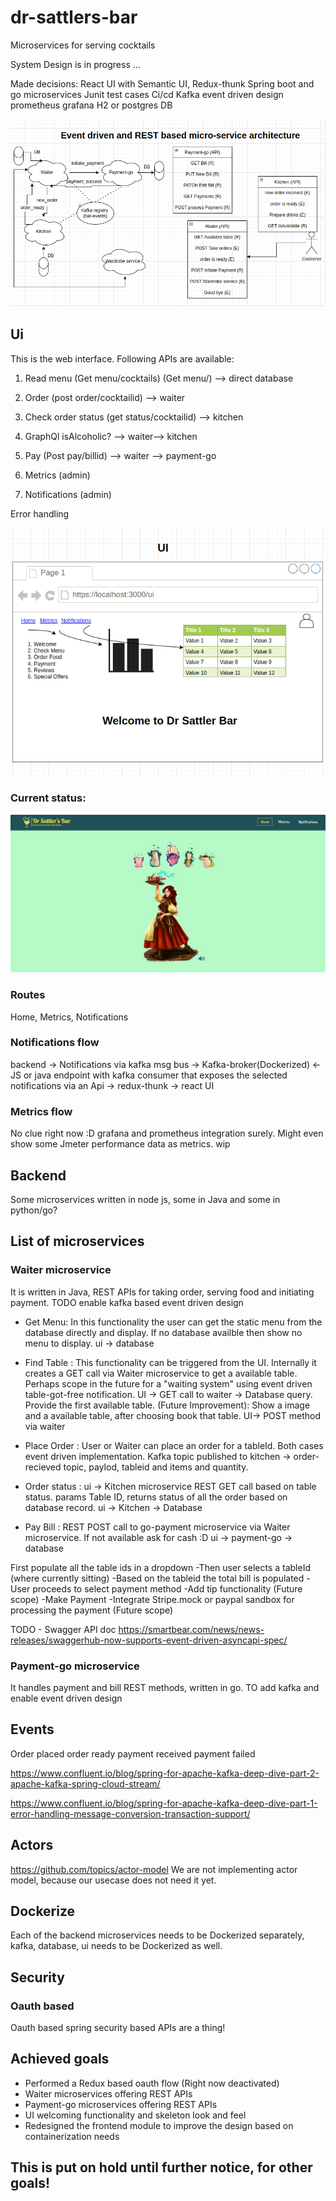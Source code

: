 # dr-sattlers-bar
Microservices for serving cocktails

System Design is in progress ...

Made decisions:
React UI with Semantic UI, Redux-thunk
Spring boot and go microservices
Junit test cases
Ci/cd
Kafka event driven design
prometheus grafana
H2 or postgres DB

![Architecture](system-design.png)


## Ui
This is the web interface. Following APIs are available:
1) Read menu (Get menu/cocktails) (Get menu/) --> direct database
2) Order (post order/cocktailid) --> waiter
3) Check order status (get status/cocktailid) --> kitchen
4) GraphQl isAlcoholic? --> waiter--> kitchen
5) Pay (Post pay/billid) --> waiter --> payment-go

6) Metrics (admin)
7) Notifications (admin)

Error handling

![UX](ux.png)

### Current status:
![homepage](ui-home-page.png)

### Routes
Home, Metrics, Notifications

### Notifications flow
backend -> Notifications via kafka msg bus -> Kafka-broker(Dockerized) <- JS or java endpoint with kafka consumer that exposes the selected notifications via an Api -> redux-thunk -> react UI

### Metrics flow
No clue right now :D grafana and prometheus integration surely. Might even show some Jmeter performance data as metrics. wip

## Backend
Some microservices written in node js, some in Java and some in python/go?

## List of microservices

### Waiter microservice
It is written in Java, REST APIs for taking order, serving food and initiating payment. TODO enable kafka based event driven design

- Get Menu: In this functionality the user can get the static menu from the database directly and display. If no database availble then show no menu to display. ui -> database

- Find Table : This functionality can be triggered from the UI. Internally it creates a GET call via Waiter microservice to get a available table. Perhaps scope in the future for a "waiting system" using event driven table-got-free notification. 
  UI -> GET call to waiter -> Database query. Provide the first available table.
  (Future Improvement): Show a image and a available table, after choosing book that table. UI-> POST method via waiter
  
- Place Order : User or Waiter can place an order for a tableId. Both cases event driven implementation. Kafka topic published to kitchen -> order-recieved topic, paylod, tableid and items and quantity.
- Order status : ui -> Kitchen microservice REST GET call based on table status. params Table ID, returns status of all the order based on database record. ui -> Kitchen -> Database
- Pay Bill : REST POST call to go-payment microservice via Waiter microservice. If not available ask for cash :D ui -> payment-go -> database

 First populate all the table ids in a dropdown
  -Then user selects a tableId (where currently sitting)
  -Based on the tableid the total bill is populated
  -User proceeds to select payment method
  -Add tip functionality (Future scope)
  -Make Payment 
  -Integrate Stripe.mock or paypal sandbox for processing the payment (Future scope) 

TODO - Swagger API doc
https://smartbear.com/news/news-releases/swaggerhub-now-supports-event-driven-asyncapi-spec/

### Payment-go microservice
It handles payment and bill REST methods, written in go. TO add kafka and enable event driven design

## Events

Order placed
order ready
payment received
payment failed

https://www.confluent.io/blog/spring-for-apache-kafka-deep-dive-part-2-apache-kafka-spring-cloud-stream/

https://www.confluent.io/blog/spring-for-apache-kafka-deep-dive-part-1-error-handling-message-conversion-transaction-support/


## Actors
https://github.com/topics/actor-model
We are not implementing actor model, because our usecase does not need it yet.

## Dockerize
Each of the backend microservices needs to be Dockerized separately, kafka, database, ui needs to be Dockerized as well.

## Security
### Oauth based
Oauth based spring security based APIs are a thing!

## Achieved goals
- Performed a Redux based oauth flow (Right now deactivated)
- Waiter microservices offering REST APIs
- Payment-go microservices offering REST APIs
- UI welcoming functionality and skeleton look and feel
- Redesigned the frontend module to improve the design based on containerization needs

## This is put on hold until further notice, for other goals! 



